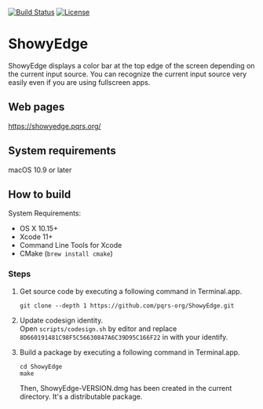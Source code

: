 [![Build Status](https://github.com/pqrs-org/ShowyEdge/workflows/ShowyEdge%20CI/badge.svg)](https://github.com/pqrs-org/ShowyEdge/actions)
[![License](https://img.shields.io/badge/license-Public%20Domain-blue.svg)](https://github.com/pqrs-org/ShowyEdge/blob/master/LICENSE.md)

# ShowyEdge

ShowyEdge displays a color bar at the top edge of the screen depending on the current input source.
You can recognize the current input source very easily even if you are using fullscreen apps.

## Web pages

<https://showyedge.pqrs.org/>

## System requirements

macOS 10.9 or later

## How to build

System Requirements:

-   OS X 10.15+
-   Xcode 11+
-   Command Line Tools for Xcode
-   CMake (`brew install cmake`)

### Steps

1.  Get source code by executing a following command in Terminal.app.

    ```shell
    git clone --depth 1 https://github.com/pqrs-org/ShowyEdge.git
    ```

2.  Update codesign identity.<br />
    Open `scripts/codesign.sh` by editor and replace `8D660191481C98F5C56630847A6C39D95C166F22` in with your identify.

3.  Build a package by executing a following command in Terminal.app.

    ```shell
    cd ShowyEdge
    make
    ```

    Then, ShowyEdge-VERSION.dmg has been created in the current directory.
    It's a distributable package.
